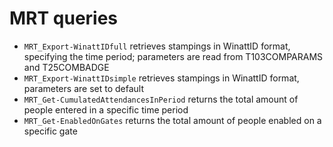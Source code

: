 # MRT queries

* `MRT_Export-WinattIDfull` retrieves stampings in WinattID format, specifying the time period; parameters are read from T103COMPARAMS and T25COMBADGE
* `MRT_Export-WinattIDsimple` retrieves stampings in WinattID format, parameters are set to default
* `MRT_Get-CumulatedAttendancesInPeriod` returns the total amount of people entered in a specific time period
* `MRT_Get-EnabledOnGates` returns the total amount of people enabled on a specific gate
